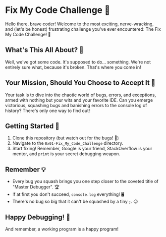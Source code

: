 # Fix My Code Challenge 🚀

Hello there, brave coder! Welcome to the most exciting, nerve-wracking, and (let's be honest) frustrating challenge you've ever encountered: The Fix My Code Challenge! 🎉

## What's This All About? 🤔

Well, we've got some code. It's supposed to do... something. We're not entirely sure what, because it's broken. That's where you come in!

## Your Mission, Should You Choose to Accept It 💼

Your task is to dive into the chaotic world of bugs, errors, and exceptions, armed with nothing but your wits and your favorite IDE. Can you emerge victorious, squashing bugs and banishing errors to the console log of history? There's only one way to find out!

## Getting Started 🏁

1. Clone this repository (but watch out for the bugs! 🐛)
2. Navigate to the `0x01-Fix_My_Code_Challenge` directory.
3. Start fixing! Remember, Google is your friend, StackOverflow is your mentor, and `print` is your secret debugging weapon.

## Remember 💡

- Every bug you squash brings you one step closer to the coveted title of "Master Debugger". 🏆
- If at first you don't succeed, `console.log` everything! 🖥️
- There's no bug so big that it can't be squashed by a tiny `;`. 😉

## Happy Debugging! 🐞

And remember, a working program is a happy program!
